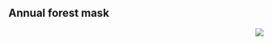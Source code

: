 ## Annual forest mask

<div style="width: 100%;"><img style="float:right;" src="data/gtif/images/legends/FCM_forest_mask.png"></img></div>